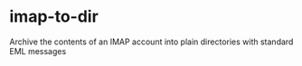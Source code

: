 # imap-to-dir
Archive the contents of an IMAP account into plain directories with standard EML messages
